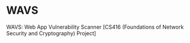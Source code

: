 # WAVS
WAVS: Web App Vulnerability Scanner  [CS416 (Foundations of Network Security and Cryptography) Project]
